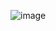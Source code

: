 ![image](https://github.com/FiveMinCode/DotNetDeveloper2024learningPath/assets/82226967/4bb9df94-7a03-45b6-bfdc-eb43bcf1fe9e)
